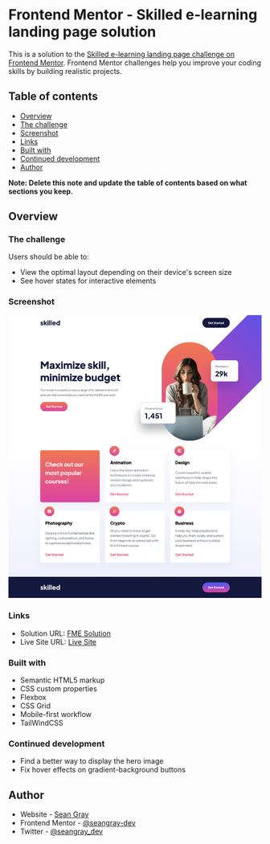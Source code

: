 # Frontend Mentor - Skilled e-learning landing page solution

This is a solution to the [Skilled e-learning landing page challenge on Frontend Mentor](https://www.frontendmentor.io/challenges/skilled-elearning-landing-page-S1ObDrZ8q). Frontend Mentor challenges help you improve your coding skills by building realistic projects.

## Table of contents

- [Overview](#overview)
- [The challenge](#the-challenge)
- [Screenshot](#screenshot)
- [Links](#links)
- [Built with](#built-with)
- [Continued development](#continued-development)
- [Author](#author)

**Note: Delete this note and update the table of contents based on what sections you keep.**

## Overview

### The challenge

Users should be able to:

- View the optimal layout depending on their device's screen size
- See hover states for interactive elements

### Screenshot

![](./assets/screenshot-desktop.png)

### Links

- Solution URL: [FME Solution](https://www.frontendmentor.io/solutions/skilled-elearning-landing-page-x4ovDy7SHv)
- Live Site URL: [Live Site](https://seangray-dev.github.io/FEM-skilled-landing-page/)

### Built with

- Semantic HTML5 markup
- CSS custom properties
- Flexbox
- CSS Grid
- Mobile-first workflow
- TailWindCSS

### Continued development

- Find a better way to display the hero image
- Fix hover effects on gradient-background buttons

## Author

- Website - [Sean Gray](https://seangraydev.com)
- Frontend Mentor - [@seangray-dev](https://www.frontendmentor.io/profile/seangray-dev)
- Twitter - [@seangray_dev](https://www.twitter.com/seangray_dev)
